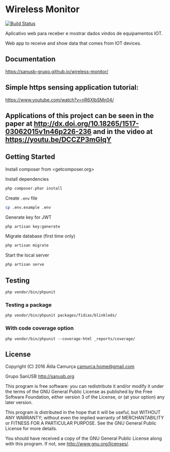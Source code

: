 # Wireless Monitor

[![Build Status](https://travis-ci.org/SanUSB-grupo/wireless-monitor.svg?branch=master)](https://travis-ci.org/SanUSB-grupo/wireless-monitor)

Aplicativo web para receber e mostrar dados vindos de equipamentos IOT.

Web app to receive and show data that comes from IOT devices.

## Documentation

<https://sanusb-grupo.github.io/wireless-monitor/>

## Simple https sensing application tutorial: 

<https://www.youtube.com/watch?v=nR6XIbSMn04/>


## Applications of this project can be seen in the paper at <http://dx.doi.org/10.18265/1517-03062015v1n46p226-236> and in the video at <https://youtu.be/DCCZP3mGIqY>

## Getting Started

Install composer from <getcomposer.org>

Install dependencies

~~~bash
php composer.phar install
~~~

Create `.env` file

~~~bash
cp .env.example .env
~~~

Generate key for JWT

~~~bash
php artisan key:generate
~~~

Migrate database (first time only)

~~~bash
php artisan migrate
~~~

Start the local server

~~~bash
php artisan serve
~~~

## Testing

`php vendor/bin/phpunit`

### Testing a package

`php vendor/bin/phpunit packages/fidias/blinkleds/`

### With code coverage option

`php vendor/bin/phpunit --coverage-html _reports/coverage/`

## License

Copyright (C) 2016 Átila Camurça <camurca.home@gmail.com>

Grupo SanUSB <http://sanusb.org>

This program is free software: you can redistribute it and/or modify
it under the terms of the GNU General Public License as published by
the Free Software Foundation, either version 3 of the License, or
(at your option) any later version.

This program is distributed in the hope that it will be useful,
but WITHOUT ANY WARRANTY; without even the implied warranty of
MERCHANTABILITY or FITNESS FOR A PARTICULAR PURPOSE.  See the
GNU General Public License for more details.

You should have received a copy of the GNU General Public License
along with this program.  If not, see <http://www.gnu.org/licenses/>.
